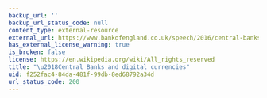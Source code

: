 ```yaml
---
backup_url: ''
backup_url_status_code: null
content_type: external-resource
external_url: https://www.bankofengland.co.uk/speech/2016/central-banks-and-digital-currencies
has_external_license_warning: true
is_broken: false
license: https://en.wikipedia.org/wiki/All_rights_reserved
title: "\u2018Central Banks and digital currencies"
uid: f252fac4-84da-481f-99db-8ed68792a34d
url_status_code: 200
---
```

